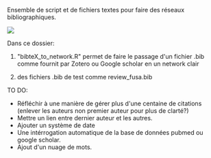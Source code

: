 Ensemble de script et de fichiers textes pour faire des réseaux bibliographiques.  

<a href="https://github.com/besnarda/Projet_Network/releases" alt="Release">
     <img src="https://img.shields.io/github/v/tag/besnarda/Projet_Network?include_prereleases" /></a>


Dans ce dossier:

1. "bibteX_to_network.R" 
permet de faire le passage d'un fichier .bib comme fournit par Zotero ou Google scholar
en un network clair

2. des fichiers .bib de test comme review_fusa.bib

TO DO:
- Réfléchir à une manière de gérer plus d'une centaine de citations (enlever les auteurs non premier auteur pour plus de clarté?)
- Mettre un lien entre dernier auteur et les autres.
- Ajouter un système de date
- Une intérrogation automatique de la base de données pubmed ou google scholar.
- Ajout d'un nuage de mots.
